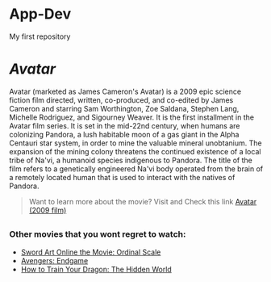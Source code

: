 # App-Dev
My first repository

# ***Avatar***
Avatar (marketed as James Cameron's Avatar) is a 2009 epic science fiction film directed, written, co-produced, and co-edited by James Cameron and starring Sam Worthington, Zoe Saldana, Stephen Lang, Michelle Rodriguez, and Sigourney Weaver. It is the first installment in the Avatar film series. It is set in the mid-22nd century, when humans are colonizing Pandora, a lush habitable moon of a gas giant in the Alpha Centauri star system, in order to mine the valuable mineral unobtanium. The expansion of the mining colony threatens the continued existence of a local tribe of Na'vi, a humanoid species indigenous to Pandora. The title of the film refers to a genetically engineered Na'vi body operated from the brain of a remotely located human that is used to interact with the natives of Pandora.
> Want to learn more about the movie? Visit and Check this link [Avatar (2009 film)](https://en.wikipedia.org/wiki/Avatar_(2009_film))
##
### Other movies that you wont regret to watch:
- [Sword Art Online the Movie: Ordinal Scale](https://en.wikipedia.org/wiki/Sword_Art_Online_the_Movie:_Ordinal_Scale)
- [Avengers: Endgame](https://en.wikipedia.org/wiki/Avengers:_Endgame)
- [How to Train Your Dragon: The Hidden World](https://en.wikipedia.org/wiki/How_to_Train_Your_Dragon:_The_Hidden_World)
